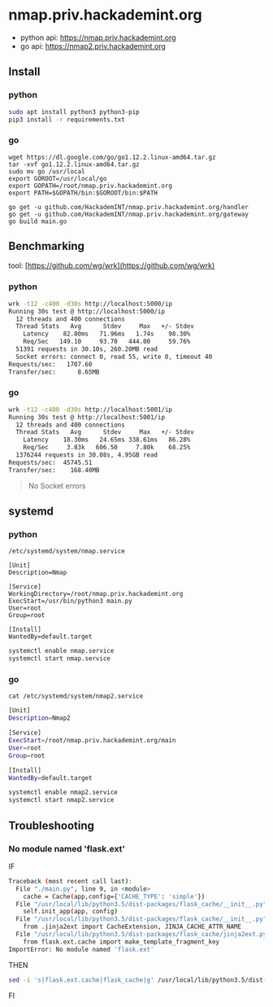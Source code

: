 # nmap.priv.hackademint.org

- python api: https://nmap.priv.hackademint.org
- go api: https://nmap2.priv.hackademint.org

## Install 

### python

```bash
sudo apt install python3 python3-pip
pip3 install -r requirements.txt
```

### go

```
wget https://dl.google.com/go/go1.12.2.linux-amd64.tar.gz
tar -xvf go1.12.2.linux-amd64.tar.gz
sudo mv go /usr/local
export GOROOT=/usr/local/go
export GOPATH=/root/nmap.priv.hackademint.org
export PATH=$GOPATH/bin:$GOROOT/bin:$PATH

go get -u github.com/HackademINT/nmap.priv.hackademint.org/handler
go get -u github.com/HackademINT/nmap.priv.hackademint.org/gateway
go build main.go
```

## Benchmarking

tool: [https://github.com/wg/wrk](https://github.com/wg/wrk)

### python

```bash
wrk -t12 -c400 -d30s http://localhost:5000/ip
Running 30s test @ http://localhost:5000/ip
  12 threads and 400 connections
  Thread Stats   Avg      Stdev     Max   +/- Stdev
    Latency    82.80ms   71.96ms   1.74s    98.30%
    Req/Sec   149.10     93.70   444.00     59.76%
  51391 requests in 30.10s, 260.20MB read
  Socket errors: connect 0, read 55, write 0, timeout 40
Requests/sec:   1707.60
Transfer/sec:      8.65MB

```

### go

```bash
wrk -t12 -c400 -d30s http://localhost:5001/ip
Running 30s test @ http://localhost:5001/ip
  12 threads and 400 connections
  Thread Stats   Avg      Stdev     Max   +/- Stdev
    Latency    18.30ms   24.65ms 338.61ms   86.28%
    Req/Sec     3.83k   606.50     7.80k    68.25%
  1376244 requests in 30.08s, 4.95GB read
Requests/sec:  45745.51
Transfer/sec:    168.40MB
```

> No Socket errors

## systemd

### python

`/etc/systemd/system/nmap.service`

```
[Unit]
Description=Nmap

[Service]
WorkingDirectory=/root/nmap.priv.hackademint.org
ExecStart=/usr/bin/python3 main.py
User=root
Group=root

[Install]
WantedBy=default.target
```

```bash
systemctl enable nmap.service
systemctl start nmap.service
```

### go


`cat /etc/systemd/system/nmap2.service`
```bash
[Unit]
Description=Nmap2

[Service]
ExecStart=/root/nmap.priv.hackademint.org/main
User=root
Group=root

[Install]
WantedBy=default.target
```

```bash
systemctl enable nmap2.service
systemctl start nmap2.service
```

## Troubleshooting

### No module named 'flask.ext'

IF

```bash
Traceback (most recent call last):
  File "./main.py", line 9, in <module>
    cache = Cache(app,config={'CACHE_TYPE': 'simple'})
  File "/usr/local/lib/python3.5/dist-packages/flask_cache/__init__.py", line 121, in __init__
    self.init_app(app, config)
  File "/usr/local/lib/python3.5/dist-packages/flask_cache/__init__.py", line 156, in init_app
    from .jinja2ext import CacheExtension, JINJA_CACHE_ATTR_NAME
  File "/usr/local/lib/python3.5/dist-packages/flask_cache/jinja2ext.py", line 33, in <module>
    from flask.ext.cache import make_template_fragment_key
ImportError: No module named 'flask.ext'
```

THEN

```bash
sed -i 's|flask.ext.cache|flask_cache|g' /usr/local/lib/python3.5/dist-packages/flask_cache/jinja2ext.py 
```

FI
